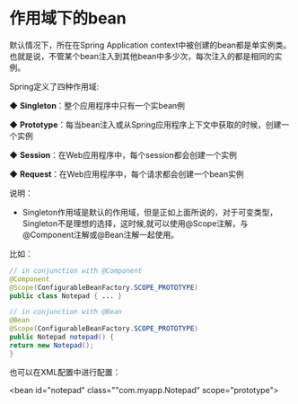 
# **作用域下的bean**

默认情况下，所在在Spring Application context中被创建的bean都是单实例类。也就是说，不管某个bean注入到其他bean中多少次，每次注入的都是相同的实例。

Spring定义了四种作用域:

◆ **Singleton**：整个应用程序中只有一个实bean例

◆ **Prototype**：每当bean注入或从Spring应用程序上下文中获取的时候，创建一个实例

◆ **Session**：在Web应用程序中，每个session都会创建一个实例

◆ **Request**：在Web应用程序中，每个请求都会创建一个bean实例

说明：

- Singleton作用域是默认的作用域，但是正如上面所说的，对于可变类型，Singleton不是理想的选择，这时候,就可以使用@Scope注解，与@Component注解或@Bean注解一起使用。

比如：

``` java
// in conjunction with @Component
@Component
@Scope(ConfigurableBeanFactory.SCOPE_PROTOTYPE)
public class Notepad { ... }
```

``` java
// in conjunction with @Bean
@Bean
@Scope(ConfigurableBeanFactory.SCOPE_PROTOTYPE)
public Notepad notepad() {
return new Notepad();
}
```

也可以在XML配置中进行配置：

<bean id="notepad" class=""com.myapp.Notepad" scope="prototype"></bean>
